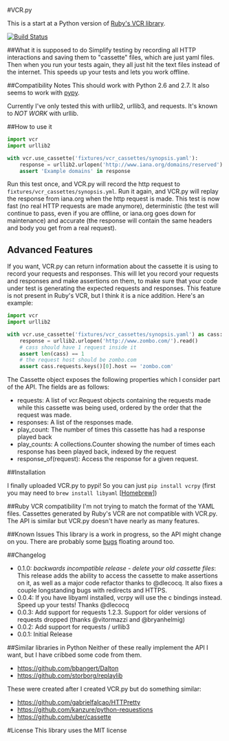 #VCR.py

This is a start at a Python version of [Ruby's VCR library](https://github.com/myronmarston/vcr).

[![Build Status](https://secure.travis-ci.org/kevin1024/vcrpy.png?branch=master)](http://travis-ci.org/kevin1024/vcrpy)

##What it is supposed to do
Simplify testing by recording all HTTP interactions and saving them to
"cassette" files, which are just yaml files.  Then when you run your tests
again, they all just hit the text files instead of the internet.  This speeds up
your tests and lets you work offline.

##Compatibility Notes
This should work with Python 2.6 and 2.7.  It also seems to work with [pypy](http://pypy.org).

Currently I've only tested this with urllib2, urllib3, and requests.  It's known to *NOT WORK* with urllib.

##How to use it
```python
import vcr
import urllib2

with vcr.use_cassette('fixtures/vcr_cassettes/synopsis.yaml'):
    response = urllib2.urlopen('http://www.iana.org/domains/reserved').read()
    assert 'Example domains' in response
```

Run this test once, and VCR.py will record the http request to
`fixtures/vcr_cassettes/synopsis.yml`. Run it again, and VCR.py will replay the
response from iana.org when the http request is made. This test is now fast (no
real HTTP requests are made anymore), deterministic (the test will continue to
pass, even if you are offline, or iana.org goes down for maintenance) and
accurate (the response will contain the same headers and body you get from a
real request).

## Advanced Features

If you want, VCR.py can return information about the cassette it is
using to record your requests and responses.  This will let you record
your requests and responses and make assertions on them, to make sure
that your code under test is generating the expected requests and
responses.  This feature is not present in Ruby's VCR, but I think it is
a nice addition.  Here's an example:

```python
import vcr
import urllib2

with vcr.use_cassette('fixtures/vcr_cassettes/synopsis.yaml') as cass:
    response = urllib2.urlopen('http://www.zombo.com/').read()
    # cass should have 1 request inside it
    assert len(cass) == 1 
    # the request host should be zombo.com
    assert cass.requests.keys()[0].host == 'zombo.com'
```

The Cassette object exposes the following properties which I consider
part of the API.  The fields are as follows:

* requests: A list of vcr.Request objects containing the requests made
  while this cassette was being used, ordered by the order that the
  request was made.
* responses: A list of the responses made.
* play_count: The number of times this cassette has had a response
  played back
* play_counts: A collections.Counter showing the number of times each
  response has been played back, indexed by the request
* response_of(request): Access the response for a given request.



##Installation

I finally uploaded VCR.py to pypi!  So you can just `pip install vcrpy` (first you may need to `brew install libyaml` [[Homebrew](http://mxcl.github.com/homebrew/)])

##Ruby VCR compatibility
I'm not trying to match the format of the YAML files.  Cassettes generated by
Ruby's VCR are not compatible with VCR.py.  The API is similar but VCR.py
doesn't have nearly as many features.

##Known Issues
This library is a work in progress, so the API might change on you.
There are probably some [bugs](https://github.com/kevin1024/vcrpy/issues?labels=bug&page=1&state=open) floating around too.

##Changelog
* 0.1.0: *backwards incompatible release - delete your old cassette files*:  
  This release adds the ability to access the cassette to make assertions 
  on it, as well as a major code refactor thanks to @dlecocq.  It also
  fixes a couple longstanding bugs with redirects and HTTPS.
* 0.0.4: If you have libyaml installed, vcrpy will use the c bindings
  instead.  Speed up your tests!  Thanks @dlecocq
* 0.0.3: Add support for requests 1.2.3.  Support for older versions of requests dropped (thanks @vitormazzi and @bryanhelmig)
* 0.0.2: Add support for requests / urllib3
* 0.0.1: Initial Release

##Similar libraries in Python
Neither of these really implement the API I want, but I have cribbed some code
from them.
 * https://github.com/bbangert/Dalton
 * https://github.com/storborg/replaylib

These were created after I created VCR.py but do something similar:

 * https://github.com/gabrielfalcao/HTTPretty
 * https://github.com/kanzure/python-requestions
 * https://github.com/uber/cassette

#License
This library uses the MIT license
